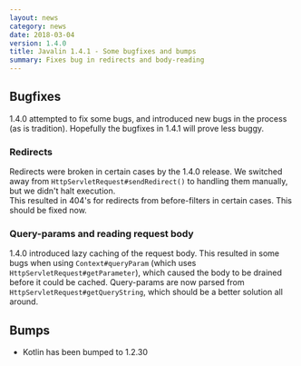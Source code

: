 ```yaml
---
layout: news
category: news
date: 2018-03-04
version: 1.4.0
title: Javalin 1.4.1 - Some bugfixes and bumps
summary: Fixes bug in redirects and body-reading
---
```


## Bugfixes
1.4.0 attempted to fix some bugs, and introduced new bugs in the process (as is tradition).
Hopefully the bugfixes in 1.4.1 will prove less buggy.

### Redirects 
Redirects were broken in certain cases by the 1.4.0 release. We switched away from 
`HttpServletRequest#sendRedirect()` to handling them manually, but we didn't halt execution.  
This resulted in 404's for redirects from before-filters in certain cases. This should be fixed now.

### Query-params and reading request body
1.4.0 introduced lazy caching of the request body. This resulted in some bugs when using `Context#queryParam`
(which uses `HttpServletRequest#getParameter`), which caused the body to be drained before it could be cached. 
Query-params are now parsed from `HttpServletRequest#getQueryString`, which should be a 
better solution all around.

## Bumps
* Kotlin has been bumped to 1.2.30
